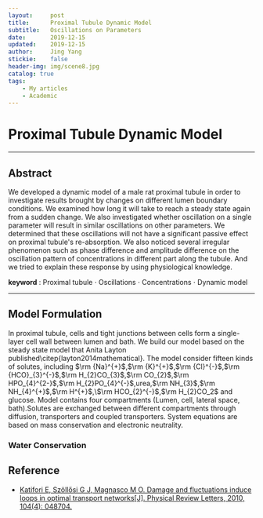 ```yaml
---
layout:     post
title:      Proximal Tubule Dynamic Model
subtitle:   Oscillations on Parameters
date:       2019-12-15
updated:    2019-12-15
author:     Jing Yang
stickie:    false
header-img: img/scene8.jpg
catalog: true
tags:
    - My articles
    - Academic
---
```

# Proximal Tubule Dynamic Model

-----

## Abstract

We developed a dynamic model of a male rat proximal tubule in order to investigate results brought by changes on different lumen boundary conditions. We examined how long it will take to reach a steady state again from a sudden change. We also investigated whether oscillation on a single parameter will result in similar oscillations on other parameters. We determined that these oscillations will not have a significant passive effect on proximal tubule's re-absorption. We also noticed several irregular phenomenon such as phase difference and amplitude difference on the oscillation pattern of concentrations in different part along the tubule. And we tried to explain these response by using physiological knowledge.

**keyword** : Proximal tubule $\cdot$ Oscillations $\cdot$ Concentrations $\cdot$ Dynamic model

-----
## Model Formulation

In proximal tubule, cells and tight junctions between cells form a single-layer cell wall between lumen and bath. We build our model based on the steady state model that Anita Layton published\citep{layton2014mathematical}. The model consider fifteen kinds of solutes, including $\rm {Na}^{+}$,$\rm {K}^{+}$,$\rm {Cl}^{-}$,$\rm {HCO}_{3}^{-}$,$\rm H_{2}CO_{3}$,$\rm CO_{2}$,$\rm HPO_{4}^{2-}$,$\rm H_{2}PO_{4}^{-}$,urea,$\rm NH_{3}$,$\rm NH_{4}^{+}$,$\rm H^{+}$,\\$\rm HCO_{2}^{-}$,$\rm H_{2}CO_2$ and glucose. Model contains four compartments (Lumen, cell, lateral space, bath).Solutes are exchanged between different compartments through diffusion, transporters and coupled transporters. System equations are based on mass conservation and electronic neutrality. 

### Water Conservation



## Reference

* [Katifori E, Szöllősi G J, Magnasco M O. Damage and fluctuations induce loops in optimal transport networks[J]. Physical Review Letters, 2010, 104(4): 048704.](https://journals.aps.org/prl/abstract/10.1103/PhysRevLett.104.048704)